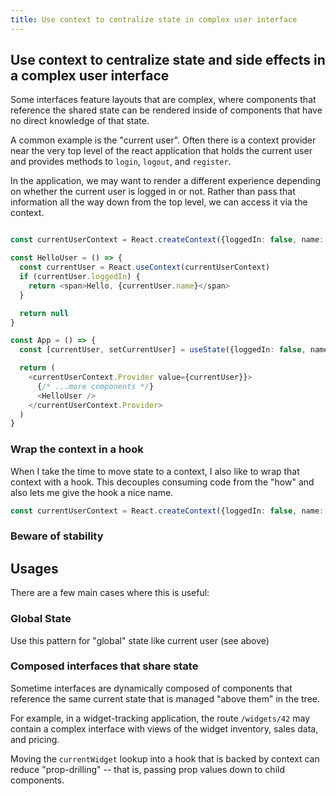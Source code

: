 ```yaml
---
title: Use context to centralize state in complex user interface
---
```


## Use context to centralize state and side effects in a complex user interface

Some interfaces feature layouts that are complex, where components that reference the shared state can be rendered inside of components that have no direct knowledge of that state.

A common example is the "current user". Often there is a context provider near the very top level of the react application that holds the current user and provides methods to `login`, `logout`, and `register`.

In the application, we may want to render a different experience depending on whether the current user is logged in or not. Rather than pass that information all the way down from the top level, we can access it via the context.

```typescript

const currentUserContext = React.createContext({loggedIn: false, name: ""})

const HelloUser = () => {
  const currentUser = React.useContext(currentUserContext)
  if (currentUser.loggedIn) {
    return <span>Hello, {currentUser.name}</span>
  }

  return null
}

const App = () => {
  const [currentUser, setCurrentUser] = useState({loggedIn: false, name: ""})

  return (
    <currentUserContext.Provider value={currentUser}}>
      {/* ...more components */}
      <HelloUser />
    </currentUserContext.Provider>
  )
}
```


### Wrap the context in a hook

When I take the time to move state to a context, I also like to wrap that context with a hook. This decouples consuming code from the "how" and also lets me give the hook a nice name.

```typescript
const currentUserContext = React.createContext({loggedIn: false, name: ""})

```

### Beware of stability

## Usages

There are a few main cases where this is useful:

### Global State

Use this pattern for "global" state like current user (see above)

### Composed interfaces that share state

Sometime interfaces are dynamically composed of components that reference the same current state that is managed "above them" in the tree.

For example, in a widget-tracking application, the route `/widgets/42` may contain a complex interface with views of the widget inventory, sales data, and pricing.

Moving the `currentWidget` lookup into a hook that is backed by context can reduce "prop-drilling" -- that is, passing prop values down to child components.
